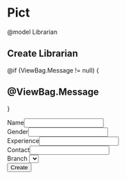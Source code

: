 # Pict



@model Librarian

<h2>Create Librarian</h2>

@if (ViewBag.Message != null)
{
    <h2 id="Message">@ViewBag.Message</h2>
}

<form asp-action="CreateLibrarian" method="post">
    <div><label>Name</label><input asp-for="Name" /><span asp-validation-for="Name"></span></div>
    <div><label>Gender</label><input asp-for="Gender" /><span asp-validation-for="Gender"></span></div>
    <div><label>Experience</label><input asp-for="Experience" /><span asp-validation-for="Experience"></span></div>
    <div><label>Contact</label><input asp-for="Contact" /><span asp-validation-for="Contact"></span></div>
    <div>
        <label>Branch</label>
        <select asp-for="BranchId" asp-items="Model.Branches"></select>
        <span asp-validation-for="BranchId"></span>
    </div>
    <button type="submit" id="LibrarianCreationBtn">Create</button>
</form>
